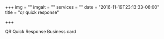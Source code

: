 +++
img = ""
imgalt = ""
services = ""
date = "2016-11-19T23:13:33-06:00"
title = "qr quick response"

+++
<div class="portfolio card" data-cat="card">
  <div class="portfolio-wrapper">			
    <img src="img/portfolios/card/2.jpg" alt="" />
    <div class="label">
      <div class="label-text">
        <a class="text-title">QR Quick Response</a>
        <span class="text-category">Business card</span>
      </div>
      <div class="label-bg"></div>
    </div>
  </div>
</div>

